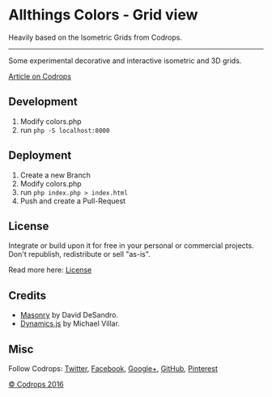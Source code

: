 # Allthings Colors - Grid view

Heavily based on the Isometric Grids from Codrops.

***

Some experimental decorative and interactive isometric and 3D grids.

[Article on Codrops](http://tympanus.net/codrops/?p=27094)

## Development
1. Modify colors.php 
2. run `php -S localhost:8000`

## Deployment
1. Create a new Branch 
2. Modify colors.php
3. run `php index.php > index.html`
4. Push and create a Pull-Request

## License

Integrate or build upon it for free in your personal or commercial projects. Don't republish, redistribute or sell "as-is". 

Read more here: [License](http://tympanus.net/codrops/licensing/)

## Credits

- [Masonry](http://masonry.desandro.com/) by David DeSandro.
- [Dynamics.js](http://dynamicsjs.com/) by Michael Villar.

## Misc

Follow Codrops: [Twitter](http://www.twitter.com/codrops), [Facebook](http://www.facebook.com/pages/Codrops/159107397912), [Google+](https://plus.google.com/101095823814290637419), [GitHub](https://github.com/codrops), [Pinterest](http://www.pinterest.com/codrops/)

[© Codrops 2016](http://www.codrops.com)





